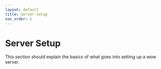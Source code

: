 ```yaml
---
layout: default
title: Server Setup
nav_order: 1
---
```


# Server Setup

This section should explain the basics of what goes into setting up a wow server.

